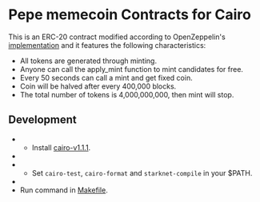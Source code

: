 # Pepe memecoin Contracts for Cairo
This is an ERC-20 contract modified according to OpenZeppelin's [implementation](https://github.com/OpenZeppelin/cairo-contracts/blob/cairo-1/src/openzeppelin/token/erc20.cairo) and it features the following characteristics:

-  All tokens are generated through minting.
-  Anyone can call the apply_mint function to mint candidates for free.
-  Every 50 seconds can call a mint and get fixed coin.
-  Coin will be halved after every 400,000 blocks.
-  The total number of tokens is 4,000,000,000, then mint will stop.

## Development

- - Install [cairo-v1.1.1](https://github.com/starkware-libs/cairo/tree/v1.1.1).
- 
- - Set `cairo-test`, `cairo-format` and `starknet-compile` in your $PATH.
- 
- Run command in [Makefile](https://github.com/superWifi/starknet-pepe/blob/master/Makefile).
